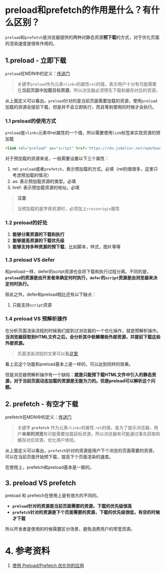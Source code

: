 # preload和prefetch的作用是什么？有什么区别？

`preload`和`prefetch`是浏览器提供的两种对静态资源**预下载**的方式，对于优化页面的渲染速度是很有作用的。



## 1.preload - 立即下载

`preload`在MDN中的定义：[传送门](https://developer.mozilla.org/zh-CN/docs/Web/HTML/Link_types/preload)

> 关键字`preload`作为元素`<link>`的属性`rel`的值，表示用户十分有可能需要在**当前页面中加载目标资源**，所以浏览器必须预先下载和缓存对应的资源。

从上面定义可以看出，`preload`针对的是当前页面需要加载的资源，使用`preload`加载的资源会提前下载，但是并不会立即执行，而且等到使用的时候才会执行。



### 1.1 preload的使用方式

`preload`是`<link>`元素中rel属性的一个值，所以需要使用`link`标签来实现资源的预加载

```html
<link rel="preload" as="script" href='https://cdn.jsdelivr.net/npm/bootstrap@4.6.0/dist/js/bootstrap.min.js'>
```

对于预加载的资源来说，一般需要设置以下三个属性：

1. rel: `preload`或者`prefetch`，表示预加载的方式。必填（rel的值很多，这里只考虑预加载的情况）
2. as: 表示预加载资源的类型。必填
3. href: 表示预加载资源的地址。必填

> **注意**
>
> 当预加载的是字体资源时，必须加上`crossorigin`属性



### 1.2 preload的好处

1. **能够分离资源的下载和执行**
2. **能够提高资源的下载优先级**
3. **能够支持多种资源的预下载**，比如脚本，样式，图片等等



### 1.3 preload VS defer

和preload一样，defer的script资源也会将下载和执行过程分离。不同的是，**`preload`的资源是由开发者来确定何时执行，`defer`的`script`资源是由浏览器来决定何时执行。**

除此之外，defer和preload相比还有以下缺点：

1. 只能支持`script`资源



### 1.4 preload VS 预解析操作

在分析页面渲染流程的时候我们提到过浏览器的一个优化操作，就是预解析操作。**当浏览器获取到HTML文件之后，会分析其中依赖哪些外部资源，并提前下载这些外部资源。**

> 页面渲染流程的文章可以看[这里](https://github.com/careyke/frontend_knowledge_structure/blob/master/environment/browser/rendering/question06_first_render.md)

看上去这个功能和preload基本上是一样的，可以达到同样的效果。

但是浏览器预解析操作有一个缺陷：**就是只能预下载HTML文件中引入的静态资源，对于当前页面动态加载的资源是无能为力的。但是preload可以解析这个问题。**



## 2. prefetch - 有空才下载

prefetch在MDN中的定义：[传送门](https://developer.mozilla.org/zh-CN/docs/Web/HTML/Link_types/prefetch)

> 关键字 **`prefetch`** 作为元素`<link>`的属性 `rel`的值，是为了提示浏览器，用户**未来的浏览**有可能需要加载目标资源，所以浏览器有可能通过事先获取和缓存对应资源，优化用户体验。

从上面定义可以看出，`prefetch`针对的资源是用户下个浏览的页面需要的资源，可以在当前页面开始预下载，提高下个页面渲染的速度。

在使用上，prefetch和preload基本是一致的。



## 3. preload VS prefetch

preload 和 prefetch在使用上是有很大的不同的。

- **`preload`针对的资源是当前页面需要的资源，下载的优先级很高**
- **`prefetch`针对的资源是下个页面需要的资源，下载的优先级很低，有空的时候才下载**

所以开发者是使用的时候需要区分场景，避免浪费用户的带宽资源。



# 4. 参考资料

1. [使用 Preload/Prefetch 优化你的应用](https://zhuanlan.zhihu.com/p/48521680)

